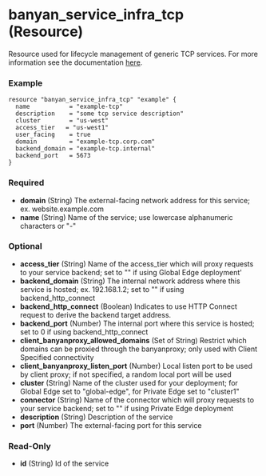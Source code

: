 # banyan_service_infra_tcp (Resource)

Resource used for lifecycle management of generic TCP services. For more information see the documentation [here](https://docs.banyansecurity.io/docs/feature-guides/infrastructure/tcp-services/).

### Example
```hcl
resource "banyan_service_infra_tcp" "example" {
  name           = "example-tcp"
  description    = "some tcp service description"
  cluster        = "us-west"
  access_tier   = "us-west1"
  user_facing    = true
  domain         = "example-tcp.corp.com"
  backend_domain = "example-tcp.internal"
  backend_port   = 5673
}
```

### Required

- **domain** (String) The external-facing network address for this service; ex. website.example.com
- **name** (String) Name of the service; use lowercase alphanumeric characters or "-"

### Optional

- **access_tier** (String) Name of the access_tier which will proxy requests to your service backend; set to "" if using Global Edge deployment'
- **backend_domain** (String) The internal network address where this service is hosted; ex. 192.168.1.2; set to "" if using backend_http_connect
- **backend_http_connect** (Boolean) Indicates to use HTTP Connect request to derive the backend target address.
- **backend_port** (Number) The internal port where this service is hosted; set to 0 if using backend_http_connect
- **client_banyanproxy_allowed_domains** (Set of String) Restrict which domains can be proxied through the banyanproxy; only used with Client Specified connectivity
- **client_banyanproxy_listen_port** (Number) Local listen port to be used by client proxy; if not specified, a random local port will be used
- **cluster** (String) Name of the cluster used for your deployment; for Global Edge set to "global-edge", for Private Edge set to "cluster1"
- **connector** (String) Name of the connector which will proxy requests to your service backend; set to "" if using Private Edge deployment
- **description** (String) Description of the service
- **port** (Number) The external-facing port for this service

### Read-Only

- **id** (String) Id of the service


